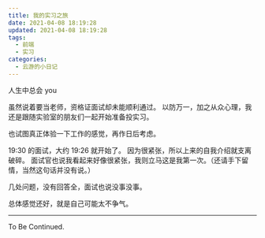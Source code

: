 ```yaml
---
title: 我的实习之旅
date: 2021-04-08 18:19:28
updated: 2021-04-08 18:19:28
tags:
  - 前端
  - 实习
categories:
  - 云游的小日记
---
```


人生中总会 you

虽然说着要当老师，资格证面试却未能顺利通过。
以防万一，加之从众心理，我还是跟随实验室的朋友们一起开始准备投实习。

也试图真正体验一下工作的感觉，再作日后考虑。

<!-- more -->

19:30 的面试，大约 19:26 就开始了。
因为很紧张，所以上来的自我介绍就支离破碎。
面试官也说我看起来好像很紧张，我则立马这是我第一次。（还请手下留情，当然这句话并没有说。）

几处问题，没有回答全，面试也说没事没事。

总体感觉还好，就是自己可能太不争气。

---

To Be Continued.

<!-- Q.E.D. -->
